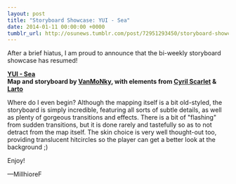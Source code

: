 ```yaml
---
layout: post
title: "Storyboard Showcase: YUI - Sea"
date: 2014-01-11 00:00:00 +0000
tumblr_url: http://osunews.tumblr.com/post/72951293450/storyboard-showcase-yui-sea
---
```


After a brief hiatus, I am proud to announce that the bi-weekly storyboard showcase has resumed!

**[YUI - Sea](https://osu.ppy.sh/beatmapsets/13021)**  
**Map and storyboard by [VanMoNky](https://osu.ppy.sh/users/117865), with elements from [Cyril Scarlet](https://osu.ppy.sh/users/108066) & [Larto](https://osu.ppy.sh/users/12328)**

Where do I even begin? Although the mapping itself is a bit old-styled, the storyboard is simply incredible, featuring all sorts of subtle details, as well as plenty of gorgeous transitions and effects. There is a bit of "flashing" from sudden transitions, but it is done rarely and tastefully so as to not detract from the map itself. The skin choice is very well thought-out too, providing translucent hitcircles so the player can get a better look at the background ;)

Enjoy!

—MillhioreF
